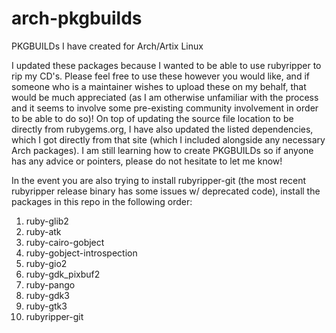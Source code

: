 # arch-pkgbuilds
PKGBUILDs I have created for Arch/Artix Linux

I updated these packages because I wanted to be able to use rubyripper to rip my CD's. Please feel free to use these however you would like, and if someone who is a maintainer wishes to upload these on my behalf, that would be much appreciated (as I am otherwise unfamiliar with the process and it seems to involve some pre-existing community involvement in order to be able to do so)! On top of updating the source file location to be directly from rubygems.org, I have also updated the listed dependencies, which I got directly from that site (which I included alongside any necessary Arch packages). I am still learning how to create PKGBUILDs so if anyone has any advice or pointers, please do not hesitate to let me know!

In the event you are also trying to install rubyripper-git (the most recent rubyripper release binary has some issues w/ deprecated code), install the packages in this repo in the following order:

1. ruby-glib2
2. ruby-atk
3. ruby-cairo-gobject
4. ruby-gobject-introspection
5. ruby-gio2
6. ruby-gdk_pixbuf2
7. ruby-pango
8. ruby-gdk3
9. ruby-gtk3
10. rubyripper-git